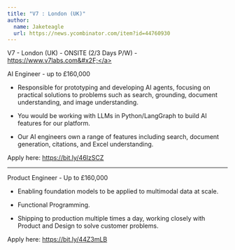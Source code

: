 ```yaml
---
title: "V7 : London (UK)"
author:
  name: Jaketeagle
  url: https://news.ycombinator.com/item?id=44760930
---
```


<JobNavigation />

V7 - London (UK) - ONSITE (2&#x2F;3 Days P&#x2F;W) - <a href="https:&#x2F;&#x2F;www.v7labs.com&#x2F;" rel="nofollow">https:&#x2F;&#x2F;www.v7labs.com&#x2F;</a>

AI Engineer - up to £160,000

- Responsible for prototyping and developing AI agents, focusing on practical solutions to problems such as search, grounding, document understanding, and image understanding.

- You would be working with LLMs in Python&#x2F;LangGraph to build AI features for our platform.

- Our AI engineers own a range of features including search, document generation, citations, and Excel understanding.

Apply here:
<a href="https:&#x2F;&#x2F;bit.ly&#x2F;46IzSCZ" rel="nofollow">https:&#x2F;&#x2F;bit.ly&#x2F;46IzSCZ</a>

__________________________________________________________________

Product Engineer - Up to £160,000

- Enabling foundation models to be applied to multimodal data at scale.

- Functional Programming.

- Shipping to production multiple times a day, working closely with Product and Design to solve customer problems.

Apply here:
<a href="https:&#x2F;&#x2F;bit.ly&#x2F;44Z3mLB" rel="nofollow">https:&#x2F;&#x2F;bit.ly&#x2F;44Z3mLB</a>
<JobApplication />

